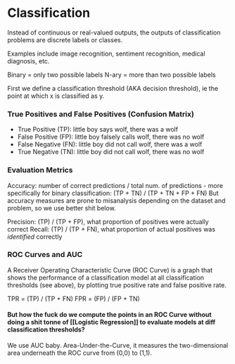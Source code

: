 # Classification

Instead of continuous or real-valued outputs, the outputs of classification problems are discrete labels or classes.

Examples include image recognition, sentiment recognition, medical diagnosis, etc.

Binary = only two possible labels
N-ary = more than two possible labels

First we define a classification threshold (AKA decision threshold), ie the point at which x is classified as y.


### True Positives and False Positives (Confusion Matrix)

- True Positive (TP): little boy says wolf, there was a wolf
- False Positive (FP): little boy falsely calls wolf, there was no wolf
- False Negative (FN): little boy did not call wolf, there was a wolf
- True Negative (TN): little boy did not call wolf, there was no wolf

### Evaluation Metrics

Accuracy: number of correct predictions / total num. of predictions
	- more specifically for binary classification:
			(TP + TN) / (TP + TN + FP + FN)
 But accuracy measures are prone to misanalysis depending on the dataset and problem, so we use better shit below.
 
Precision: (TP) / (TP + FP), what proportion of positives were actually correct
Recall: (TP) / (TP + FN), what proportion of actual positives was *identified* correctly

### ROC Curves and AUC

A Receiver Operating Characteristic Curve (ROC Curve) is a graph that shows the performance of a classification model at all classification thresholds (see above), by plotting true positive rate and false positive rate.

TPR = (TP) / (TP + FN)
FPR = (FP) / (FP + TN)

#### But how the fuck do we compute the points in an ROC Curve without doing a shit tonne of [[Logistic Regression]] to evaluate models at diff classification thresholds?

We use AUC baby. Area-Under-the-Curve, it measures the two-dimensional area underneath the ROC curve from (0,0) to (1,1).


